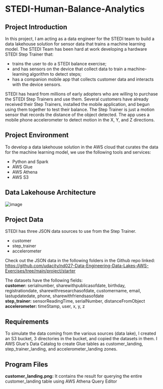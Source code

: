 # STEDI-Human-Balance-Analytics

## Project Introduction
In this project, I am acting as a data engineer for the STEDI team to build a data lakehouse solution for sensor data that trains a machine learning model.
The STEDI Team has been hard at work developing a hardware STEDI Step Trainer that:
- trains the user to do a STEDI balance exercise;
- and has sensors on the device that collect data to train a machine-learning algorithm to detect steps;
- has a companion mobile app that collects customer data and interacts with the device sensors.

STEDI has heard from millions of early adopters who are willing to purchase the STEDI Step Trainers and use them.
Several customers have already received their Step Trainers, installed the mobile application, and begun using them together to test their balance. The Step Trainer is just a motion sensor that records the distance of the object detected. The app uses a mobile phone accelerometer to detect motion in the X, Y, and Z directions.

## Project Environment
To develop a data lakehouse solution in the AWS cloud that curates the data for the machine learning model, we use the following tools and services:
- Python and Spark
- AWS Glue
- AWS Athena
- AWS S3

## Data Lakehouse Architecture
![image](https://github.com/ajinjue/STEDI-Human-Balance-Analytics/assets/100845693/9a1e81ea-1f07-4f69-b51f-82cd1066e29c)

## Project Data
STEDI has three JSON data sources to use from the Step Trainer. 
- customer
- step_trainer
- accelerometer <br/>

Check out the JSON data in the following folders in the Github repo linked: <br/>
https://github.com/udacity/nd027-Data-Engineering-Data-Lakes-AWS-Exercises/tree/main/project/starter

The datasets have the following fields: <br/>
**customer:** serialnumber, sharewithpublicasofdate, birthday, registrationdate, sharewithresearchasofdate, customername, email, lastupdatedate, phone, sharewithfriendsasofdate <br/>
**step_trainer:** sensorReadingTime, serialNumber, distanceFromObject <br/>
**accelerometer:** timeStamp, user, x, y, z

## Requirements
To simulate the data coming from the various sources (data lake), I created an S3 bucket, 3 directories in the bucket, and copied the datasets in them. I AWS Glue's Data Catalog to create Glue tables as customer_landing, step_trainer_landing, and accelerometer_landing zones.

## Program Files
**customer_landing.png:** It contains the result for querying the entire customer_landing table using AWS Athena Query Editor
